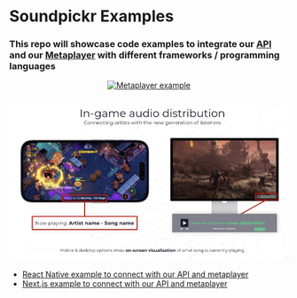 # Soundpickr Examples

### This repo will showcase code examples to integrate our [API](https://docs.soundpickr.com/song_api/connect-with-api) and our [Metaplayer](https://docs.soundpickr.com/song_api/use-our-player) with different frameworks / programming languages

<p align="center">
  <a href="https://www.youtube.com/watch?v=cSCtbfSxvjo"><img src="https://img.youtube.com/vi/cSCtbfSxvjo/maxresdefault.jpg" alt="Metaplayer example"/></a>
</p>

![Metaplayer example](/screen.jpg)


- [React Native example to connect with our API and metaplayer](https://github.com/soundpickr/examples/tree/main/react-native-api-and-metaplayer)
- [Next.js example to connect with our API and metaplayer](https://github.com/soundpickr/examples/tree/main/nextjs-api-integration)
